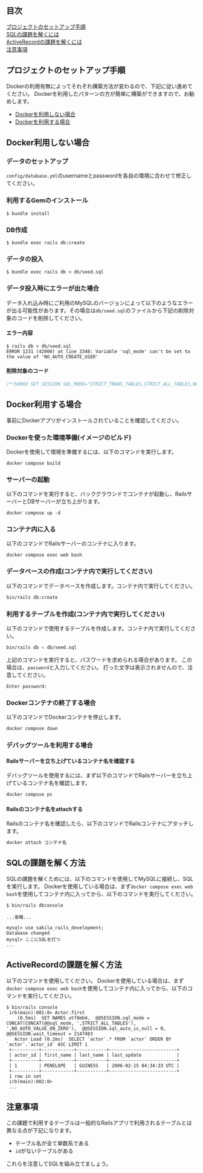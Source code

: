## 目次
[プロジェクトのセットアップ手順](https://github.com/runteq/sql_active_record_practice/tree/feature/dockerize#%E3%83%97%E3%83%AD%E3%82%B8%E3%82%A7%E3%82%AF%E3%83%88%E3%81%AE%E3%82%BB%E3%83%83%E3%83%88%E3%82%A2%E3%83%83%E3%83%97%E6%89%8B%E9%A0%86)  
[SQLの課題を解くには](https://github.com/runteq/sql_active_record_practice/tree/feature/dockerize#sql%E3%81%AE%E8%AA%B2%E9%A1%8C%E3%82%92%E8%A7%A3%E3%81%8F%E3%81%AB%E3%81%AF)  
[ActiveRecordの課題を解くには](https://github.com/runteq/sql_active_record_practice/tree/feature/dockerize#activerecord%E3%81%AE%E8%AA%B2%E9%A1%8C%E3%82%92%E8%A7%A3%E3%81%8F%E3%81%AB%E3%81%AF)  
[注意事項](https://github.com/runteq/sql_active_record_practice/tree/feature/dockerize#%E6%B3%A8%E6%84%8F%E4%BA%8B%E9%A0%85)

## プロジェクトのセットアップ手順
Dockerの利用有無によってそれぞれ構築方法が変わるので、下記に従い進めてください。
Dockerを利用したパターンの方が簡単に構築ができますので、お勧めします。

- [Dockerを利用しない場合](https://github.com/runteq/sql_active_record_practice/tree/feature/dockerize#docker%E5%88%A9%E7%94%A8%E3%81%97%E3%81%AA%E3%81%84%E5%A0%B4%E5%90%88)
- [Dockerを利用する場合](https://github.com/runteq/sql_active_record_practice/tree/feature/dockerize#docker%E5%88%A9%E7%94%A8%E3%81%99%E3%82%8B%E5%A0%B4%E5%90%88)
## Docker利用しない場合
### データのセットアップ
`config/database.yml`のusernameとpasswordを各自の環境に合わせて修正してください。

### 利用するGemのインストール
```
$ bundle install
```
### DB作成
```
$ bundle exec rails db:create
```
### データの投入
```
$ bundle exec rails db < db/seed.sql
```

### データ投入時にエラーが出た場合
データ入れ込み時にご利用のMySQLのバージョンによって以下のようなエラーが出る可能性があります。その場合は`db/seed.sql`のファイルから下記の削除対象のコードを削除してください。
#### エラー内容
```
$ rails db < db/seed.sql
ERROR 1231 (42000) at line 3348: Variable 'sql_mode' can't be set to the value of 'NO_AUTO_CREATE_USER'
```

#### 削除対象のコード
```sql
/*!50003 SET SESSION SQL_MODE="STRICT_TRANS_TABLES,STRICT_ALL_TABLES,NO_ZERO_IN_DATE,NO_ZERO_DATE,ERROR_FOR_DIVISION_BY_ZERO,TRADITIONAL,NO_AUTO_CREATE_USER,NO_ENGINE_SUBSTITUTION" */;;
```


## Docker利用する場合
事前にDockerアプリがインストールされていることを確認してください。
### Dockerを使った環境準備(イメージのビルド)
Dockerを使用して環境を準備するには、以下のコマンドを実行します。
```
docker compose build
```

### サーバーの起動
以下のコマンドを実行すると、バックグラウンドでコンテナが起動し、RailsサーバーとDBサーバーが立ち上がります。
```
docker compose up -d
```

### コンテナ内に入る
以下のコマンドでRailsサーバーのコンテナに入ります。
```
docker compose exec web bash
```

### データベースの作成(コンテナ内で実行してください)
以下のコマンドでデータベースを作成します。コンテナ内で実行してください。
```bash
bin/rails db:create
```

### 利用するテーブルを作成(コンテナ内で実行してください)
以下のコマンドで使用するテーブルを作成します。コンテナ内で実行してください。
```bash
bin/rails db < db/seed.sql
```
上記のコマンドを実行すると、パスワードを求められる場合があります。
この場合は、`password`と入力してください。
打った文字は表示されませんので、注意してください。
```shell
Enter password:
```

### Dockerコンテナの終了する場合
以下のコマンドでDockerコンテナを停止します。
```bash
docker compose down
```

### デバッグツールを利用する場合

#### Railsサーバーを立ち上げているコンテナ名を確認する
デバッグツールを使用するには、まず以下のコマンドでRailsサーバーを立ち上げているコンテナ名を確認します。
```bash
docker compose ps
```

#### Railsのコンテナ名をattachする
Railsのコンテナ名を確認したら、以下のコマンドでRailsコンテナにアタッチします。
```bash
docker attach コンテナ名
```

## SQLの課題を解く方法
SQLの課題を解くためには、以下のコマンドを使用してMySQLに接続し、SQLを実行します。
Dockerを使用している場合は、まず`docker compose exec web bash`を使用してコンテナ内に入ってから、以下のコマンドを実行してください。
```
$ bin/rails dbconsole

...省略...

mysql> use sakila_rails_development;
Database changed
mysql> ここにSQLを打つ
...
```

## ActiveRecordの課題を解く方法
以下のコマンドを使用してください。
Dockerを使用している場合は、まず`docker compose exec web bash`を使用してコンテナ内に入ってから、以下のコマンドを実行してください。

```
$ bin/rails console
 irb(main):001:0> Actor.first
    (0.5ms)  SET NAMES utf8mb4,  @@SESSION.sql_mode = CONCAT(CONCAT(@@sql_mode, ',STRICT_ALL_TABLES'), ',NO_AUTO_VALUE_ON_ZERO'),  @@SESSION.sql_auto_is_null = 0, @@SESSION.wait_timeout = 2147483
   Actor Load (0.2ms)  SELECT `actor`.* FROM `actor` ORDER BY `actor`.`actor_id` ASC LIMIT 1
 +----------+------------+-----------+-------------------------+
 | actor_id | first_name | last_name | last_update             |
 +----------+------------+-----------+-------------------------+
 | 1        | PENELOPE   | GUINESS   | 2006-02-15 04:34:33 UTC |
 +----------+------------+-----------+-------------------------+
 1 row in set
 irb(main):002:0>
 ...
```

## 注意事項
この課題で利用するテーブルは一般的なRailsアプリで利用されるテーブルとは異なる点が下記になります。

- テーブル名が全て単数系である
- `id`がないテーブルがある

これらを注意してSQLを組み立てましょう。
